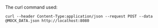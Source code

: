 The curl command used:

```
curl --header Content-Type:application/json --request POST --data @MOCK_DATA.json http://localhost:8080
```
